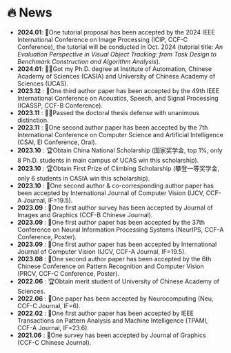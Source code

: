 # 🔥 News

* **2024.01**: 📣One tutorial proposal has been accepted by the 2024 IEEE International Conference on Image Processing (ICIP, CCF-C Conference), the tutorial will be conducted in Oct. 2024 (tutorial title: *An Evaluation Perspective in Visual Object Tracking: from Task Design to Benchmark Construction and Algorithm Analysis*).
* **2024.01**: 👩‍🎓Got my Ph.D. degree at Institute of Automation, Chinese Academy of Sciences (CASIA) and University of Chinese Academy of Sciences (UCAS).
* **2023.12** : 📝One third author paper has been accepted by the 49th IEEE International Conference on Acoustics, Speech, and Signal Processing (ICASSP, CCF-B Conference).
* **2023.11** : 👩‍🎓Passed the doctoral thesis defense with unanimous distinction.
* **2023.11** : 📝One second author paper has been accepted by the 7th International Conference on Computer Science and Artificial Intelligence (CSAI, EI Conference, Oral).
* **2023.10** : 🏆Obtain China National Scholarship (国家奖学金, top 1%, only 8 Ph.D. students in main campus of UCAS win this scholarship).
* **2023.10** : 🏆Obtain First Prize of Climbing Scholarship (攀登一等奖学金, only 6 students in CASIA win this scholarship).
* **2023.10** : 📝One second author & co-corresponding author paper has been accepted by International Journal of Computer Vision (IJCV, CCF-A Journal, IF=19.5).
* **2023.09** : 📝One first author survey has been accepted by Journal of Images and Graphics (CCF-B Chinese Journal). 
* **2023.09** : 📝One first author paper has been accepted by the 37th Conference on Neural Information Processing Systems (NeurIPS, CCF-A Conference, Poster).
* **2023.09** : 📝One first author paper has been accepted by International Journal of Computer Vision (IJCV, CCF-A Journal, IF=19.5). 
* **2023.08** : 📝One second author paper has been accepted by the 6th Chinese Conference on Pattern Recognition and Computer Vision (PRCV, CCF-C Conference, Poster). 
* **2022.06** : 🏆Obtain merit student of University of Chinese Academy of Sciences.
* **2022.06** : 📝One paper has been accepted by Neurocomputing (Neu, CCF-C Journal, IF=6). 
* **2022.02** : 📝One first author paper has been accepted by IEEE Transactions on Pattern Analysis and Machine Intelligence (TPAMI, CCF-A Journal, IF=23.6). 
* **2021.06** : 📝One survey has been accepted by Journal of Graphics (CCF-C Chinese Journal). 
